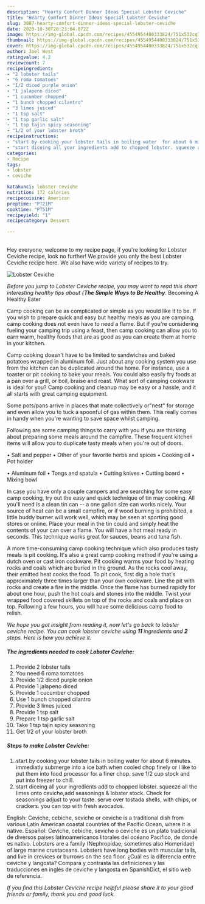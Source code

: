 ```yaml
---
description: "Hearty Comfort Dinner Ideas Special Lobster Ceviche"
title: "Hearty Comfort Dinner Ideas Special Lobster Ceviche"
slug: 3087-hearty-comfort-dinner-ideas-special-lobster-ceviche
date: 2020-10-30T20:23:04.072Z
image: https://img-global.cpcdn.com/recipes/4554954400333824/751x532cq70/lobster-ceviche-recipe-main-photo.jpg
thumbnail: https://img-global.cpcdn.com/recipes/4554954400333824/751x532cq70/lobster-ceviche-recipe-main-photo.jpg
cover: https://img-global.cpcdn.com/recipes/4554954400333824/751x532cq70/lobster-ceviche-recipe-main-photo.jpg
author: Joel West
ratingvalue: 4.2
reviewcount: 7
recipeingredient:
- "2 lobster tails"
- "6 roma tomatoes"
- "1/2 diced purple onion"
- "1 jalapeno diced"
- "1 cucumber chopped"
- "1 bunch chopped cilantro"
- "3 limes juiced"
- "1 tsp salt"
- "1 tsp garlic salt"
- "1 tsp tajin spicy seasoning"
- "1/2 of your lobster broth"
recipeinstructions:
- "start by cooking your lobster tails in boiling water  for about 6 minutes. immediatly submerge into a ice bath.when cooled chop finely or I like to put them into food processor for a finer chop. save 1/2 cup stock and put into freezer to chill."
- "start diceing all your ingredients add to chopped lobster. squeeze all the limes onto ceviche,add seasonings &amp; lobster stock. Check for seasonings adjust to your taste. serve over tostada shells, with chips, or crackers. you can top with fresh avocados."
categories:
- Recipe
tags:
- lobster
- ceviche

katakunci: lobster ceviche 
nutrition: 172 calories
recipecuisine: American
preptime: "PT21M"
cooktime: "PT51M"
recipeyield: "1"
recipecategory: Dessert

---
```

<br>
Hey everyone, welcome to my recipe page, if you're looking for Lobster Ceviche recipe, look no further! We provide you only the best Lobster Ceviche recipe here. We also have wide variety of recipes to try.
<br>


![Lobster Ceviche](https://img-global.cpcdn.com/recipes/4554954400333824/751x532cq70/lobster-ceviche-recipe-main-photo.jpg)

<i>Before you jump to Lobster Ceviche recipe, you may want to read this short interesting healthy tips about {<strong>The Simple Ways to Be Healthy</strong>.</i>
Becoming A Healthy Eater

    
Camp cooking can be as complicated or simple as you would like it to be. If you wish to prepare quick and easy but healthy meals as you are camping, camp cooking does not even have to need a flame. But if you're considering fueling your camping trip using a feast, then camp cooking can allow you to earn warm, healthy foods that are as good as you can create them at home in your kitchen.

Camp cooking doesn't have to be limited to sandwiches and baked potatoes wrapped in aluminum foil.  Just about any cooking system you use from the kitchen can be duplicated around the home. For instance, use a toaster or pit cooking to bake your meals. You could also easily fry foods at a pan over a grill, or boil, braise and roast. What sort of camping cookware is ideal for you? Camp cooking and cleanup may be easy or a hassle, and it all starts with great camping equipment.

Some pots/pans arrive in places that mate collectively or"nest" for storage and even allow you to tuck a spoonful of gas within them. This really comes in handy when you're wanting to save space whilst camping.

Following are some camping things to carry with you if you are thinking about preparing some meals around the campfire. These frequent kitchen items will allow you to duplicate tasty meals when you're out of doors.

• Salt and pepper
• Other of your favorite herbs and spices
• Cooking oil
• Pot holder

• Aluminum foil
• Tongs and spatula
• Cutting knives
• Cutting board
• Mixing bowl


In case you have only a couple campers and are searching for some easy camp cooking, try out the easy and quick technique of tin may cooking. All you'll need is a clean tin can -- a one gallon size can works nicely. Your source of heat can be a small campfire, or if wood burning is prohibited, a little buddy burner will work well, which may be seen at sporting good stores or online. Place your meal in the tin could and simply heat the contents of your can over a flame. You will have a hot meal ready in seconds.  This technique works great for sauces, beans and tuna fish.

A more time-consuming camp cooking technique which also produces tasty meals is pit cooking.  It's also a great camp cooking method if you're using a dutch oven or cast iron cookware. Pit cooking warms your food by heating rocks and coals which are buried in the ground. As the rocks cool away, their emitted heat cooks the food. To pit cook, first dig a hole that's approximately three times larger than your own cookware. Line the pit with rocks and create a fire in the middle. Once the flame has burned rapidly for about one hour, push the hot coals and stones into the middle. Twist your wrapped food covered skillets on top of the rocks and coals and place on top. Following a few hours, you will have some delicious camp food to relish.


<i>We hope you got insight from reading it, now let's go back to lobster ceviche recipe. You can cook lobster ceviche using <strong>11</strong> ingredients and <strong>2</strong> steps. Here is how you achieve it.
</i>

##### The ingredients needed to cook Lobster Ceviche:

1. Provide 2 lobster tails
1. You need 6 roma tomatoes
1. Provide 1/2 diced purple onion
1. Provide 1 jalapeno diced
1. Provide 1 cucumber chopped
1. Use 1 bunch chopped cilantro
1. Provide 3 limes juiced
1. Provide 1 tsp salt
1. Prepare 1 tsp garlic salt
1. Take 1 tsp tajin spicy seasoning
1. Get 1/2 of your lobster broth


##### Steps to make Lobster Ceviche:

1. start by cooking your lobster tails in boiling water  for about 6 minutes. immediatly submerge into a ice bath.when cooled chop finely or I like to put them into food processor for a finer chop. save 1/2 cup stock and put into freezer to chill.
1. start diceing all your ingredients add to chopped lobster. squeeze all the limes onto ceviche,add seasonings &amp; lobster stock. Check for seasonings adjust to your taste. serve over tostada shells, with chips, or crackers. you can top with fresh avocados.


English: Ceviche, cebiche, seviche or ceviche is a traditional dish from various Latin American coastal countries of the Pacific Ocean, where it is native. Español: Ceviche, cebiche, seviche o ceviche es un plato tradicional de diversos países latinoamericanos litorales del océano Pacífico, de donde es nativo. Lobsters are a family (Nephropidae, sometimes also Homeridae) of large marine crustaceans. Lobsters have long bodies with muscular tails, and live in crevices or burrows on the sea floor. ¿Cuál es la diferencia entre ceviche y langosta? Compara y contrasta las definiciones y las traducciones en inglés de ceviche y langosta en SpanishDict, el sitio web de referencia. 

<i>If you find this Lobster Ceviche recipe helpful please share it to your good friends or family, thank you and good luck.</i>
